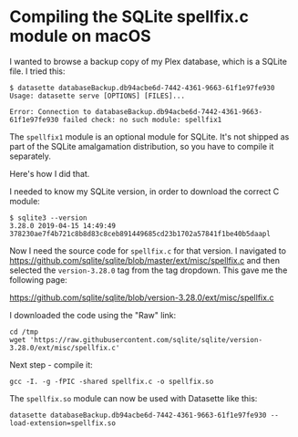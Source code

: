 # Compiling the SQLite spellfix.c module on macOS

I wanted to browse a backup copy of my Plex database, which is a SQLite file. I tried this:

```
$ datasette databaseBackup.db94acbe6d-7442-4361-9663-61f1e97fe930
Usage: datasette serve [OPTIONS] [FILES]...

Error: Connection to databaseBackup.db94acbe6d-7442-4361-9663-61f1e97fe930 failed check: no such module: spellfix1
```
The `spellfix1` module is an optional module for SQLite. It's not shipped as part of the SQLite amalgamation distribution, so you have to compile it separately.

Here's how I did that.

I needed to know my SQLite version, in order to download the correct C module:

```
$ sqlite3 --version
3.28.0 2019-04-15 14:49:49 378230ae7f4b721c8b8d83c8ceb891449685cd23b1702a57841f1be40b5daapl
```
Now I need the source code for `spellfix.c` for that version. I navigated to https://github.com/sqlite/sqlite/blob/master/ext/misc/spellfix.c and then selected the `version-3.28.0` tag from the tag dropdown. This gave me the following page:

https://github.com/sqlite/sqlite/blob/version-3.28.0/ext/misc/spellfix.c

I downloaded the code using the "Raw" link:

```
cd /tmp
wget 'https://raw.githubusercontent.com/sqlite/sqlite/version-3.28.0/ext/misc/spellfix.c'
```
Next step - compile it:

```
gcc -I. -g -fPIC -shared spellfix.c -o spellfix.so
```
The `spellfix.so` module can now be used with Datasette like this:
```
datasette databaseBackup.db94acbe6d-7442-4361-9663-61f1e97fe930 --load-extension=spellfix.so
```
